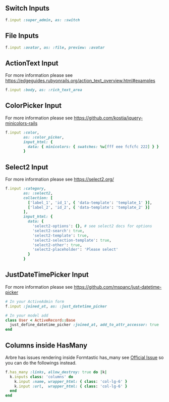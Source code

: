 ## Switch Inputs
```ruby
f.input :super_admin, as: :switch
```

## File Inputs
```ruby
f.input :avatar, as: :file, preview: :avatar
```

## ActionText Input
For more information please see https://edgeguides.rubyonrails.org/action_text_overview.html#examples
```ruby
f.input :body, as: :rich_text_area
```

## ColorPicker Input
For more information please see https://github.com/kostia/jquery-minicolors-rails
```ruby
f.input :color,
        as: :color_picker,
        input_html: {
          data: { minicolors: { swatches: %w[fff eee fcfcfc 222] } }
        }
```

## Select2 Input
For more information please see https://select2.org/
```ruby
f.input :category,
        as: :select2,
        collection: [
          ['label_1', 'id_1', { 'data-template': 'template_1' }],
          ['label_2', 'id_2', { 'data-template': 'template_2' }]
        ],
        input_html: {
          data: {
            'select2-options': {}, # see select2 docs for options
            'select2-search': true,
            'select2-template': true,
            'select2-selection-template': true,
            'select2-other': true,
            'select2-placeholder': 'Please select'
          }
        }
```

## JustDateTimePicker Input
For more information please see https://github.com/mspanc/just-datetime-picker
```ruby
# In your ActiveAdmin form
f.input :joined_at, as: :just_datetime_picker
```

```ruby
# In your model add
class User < ActiveRecord::Base
  just_define_datetime_picker :joined_at, add_to_attr_accessor: true
end
```

## Columns inside HasMany
Arbre has issues rendering inside Formtastic has_many see [Official Issue](https://github.com/activeadmin/activeadmin/issues/4043) so you can do the followings instead.
```ruby
f.has_many :links, allow_destroy: true do |k|
  k.inputs class: 'columns' do
    k.input :name, wrapper_html: { class: 'col-lg-6' }
    k.input :url,  wrapper_html: { class: 'col-lg-6' }
  end
end
```